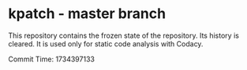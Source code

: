 # kpatch - master branch

This repository contains the frozen state of the repository.
Its history is cleared. It is used only for static code
analysis with Codacy.

Commit Time: 1734397133
